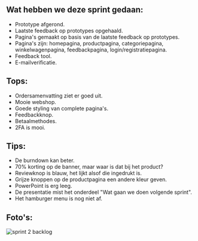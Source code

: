 ## Wat hebben we deze sprint gedaan:
- Prototype afgerond.
- Laatste feedback op prototypes opgehaald.
- Pagina's gemaakt op basis van de laatste feedback op prototypes.
- Pagina's zijn: homepagina, productpagina, categoriepagina, winkelwagenpagina, feedbackpagina, login/registratiepagina.
- Feedback tool.
- E-mailverificatie.

## Tops:
- Ordersamenvatting ziet er goed uit.
- Mooie webshop.
- Goede styling van complete pagina's.
- Feedbackknop.
- Betaalmethodes.
- 2FA is mooi.

## Tips:
- De burndown kan beter.
- 70% korting op de banner, maar waar is dat bij het product?
- Reviewknop is blauw, het lijkt alsof die ingedrukt is.
- Grijze knoppen op de productpagina een andere kleur geven.
- PowerPoint is erg leeg.
- De presentatie mist het onderdeel "Wat gaan we doen volgende sprint".
- Het hamburger menu is nog niet af.

## Foto's:
![sprint 2 backlog](../../personal-documents/aaron/foto's/product-review-2.png)

